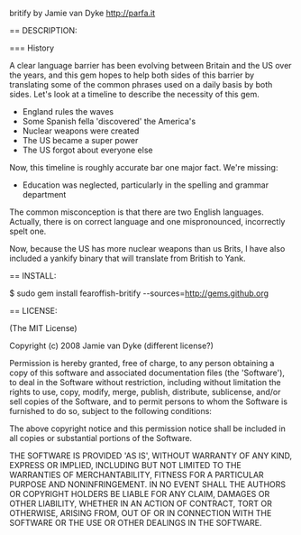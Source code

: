 britify
    by Jamie van Dyke
    http://parfa.it

== DESCRIPTION:

=== History

A clear language barrier has been evolving between Britain and the US over the years, and this gem hopes to help both sides of this barrier by translating some of the common phrases used on a daily basis by both sides.  Let's look at a timeline to describe the necessity of this gem.

- England rules the waves
- Some Spanish fella 'discovered' the America's
- Nuclear weapons were created
- The US became a super power
- The US forgot about everyone else

Now, this timeline is roughly accurate bar one major fact.  We're missing:

- Education was neglected, particularly in the spelling and grammar department

The common misconception is that there are two English languages.  Actually, there is on correct language and one mispronounced, incorrectly spelt one.  

Now, because the US has more nuclear weapons than us Brits, I have also included a yankify binary that will translate from British to Yank.

== INSTALL:

  $ sudo gem install fearoffish-britify --sources=http://gems.github.org

== LICENSE:

(The MIT License)

Copyright (c) 2008 Jamie van Dyke (different license?)

Permission is hereby granted, free of charge, to any person obtaining
a copy of this software and associated documentation files (the
'Software'), to deal in the Software without restriction, including
without limitation the rights to use, copy, modify, merge, publish,
distribute, sublicense, and/or sell copies of the Software, and to
permit persons to whom the Software is furnished to do so, subject to
the following conditions:

The above copyright notice and this permission notice shall be
included in all copies or substantial portions of the Software.

THE SOFTWARE IS PROVIDED 'AS IS', WITHOUT WARRANTY OF ANY KIND,
EXPRESS OR IMPLIED, INCLUDING BUT NOT LIMITED TO THE WARRANTIES OF
MERCHANTABILITY, FITNESS FOR A PARTICULAR PURPOSE AND NONINFRINGEMENT.
IN NO EVENT SHALL THE AUTHORS OR COPYRIGHT HOLDERS BE LIABLE FOR ANY
CLAIM, DAMAGES OR OTHER LIABILITY, WHETHER IN AN ACTION OF CONTRACT,
TORT OR OTHERWISE, ARISING FROM, OUT OF OR IN CONNECTION WITH THE
SOFTWARE OR THE USE OR OTHER DEALINGS IN THE SOFTWARE.
